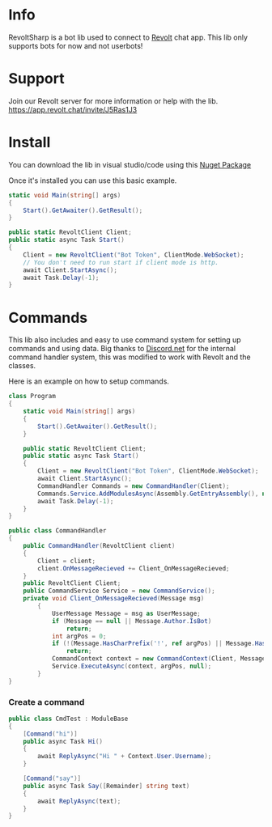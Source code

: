 # Info
RevoltSharp is a bot lib used to connect to [Revolt](https://revolt.chat/) chat app.
This lib only supports bots for now and not userbots!

# Support
Join our Revolt server for more information or help with the lib.
https://app.revolt.chat/invite/J5Ras1J3

# Install
You can download the lib in visual studio/code using this [Nuget Package](https://www.nuget.org/packages/RevoltSharp)

Once it's installed you can use this basic example.
```cs
static void Main(string[] args)
{
    Start().GetAwaiter().GetResult();
}

public static RevoltClient Client;
public static async Task Start()
{
    Client = new RevoltClient("Bot Token", ClientMode.WebSocket);
    // You don't need to run start if client mode is http.
    await Client.StartAsync();
    await Task.Delay(-1);
}
```

# Commands
This lib also includes and easy to use command system for setting up commands and using data.
Big thanks to [Discord.net](https://github.com/discord-net/Discord.Net) for the internal command handler system, this was modified to work with Revolt and the classes.

Here is an example on how to setup commands.
```cs
class Program
{
    static void Main(string[] args)
    {
        Start().GetAwaiter().GetResult();
    }

    public static RevoltClient Client;
    public static async Task Start()
    {
        Client = new RevoltClient("Bot Token", ClientMode.WebSocket);
        await Client.StartAsync();
        CommandHandler Commands = new CommandHandler(Client);
        Commands.Service.AddModulesAsync(Assembly.GetEntryAssembly(), null);
        await Task.Delay(-1);
    }
}

public class CommandHandler
{
    public CommandHandler(RevoltClient client)
    {
        Client = client;
        client.OnMessageRecieved += Client_OnMessageRecieved;
    }
    public RevoltClient Client;
    public CommandService Service = new CommandService();
    private void Client_OnMessageRecieved(Message msg)
        {
            UserMessage Message = msg as UserMessage;
            if (Message == null || Message.Author.IsBot)
                return;
            int argPos = 0;
            if (!(Message.HasCharPrefix('!', ref argPos) || Message.HasMentionPrefix(Client.CurrentUser, ref argPos)))
                return;
            CommandContext context = new CommandContext(Client, Message);
            Service.ExecuteAsync(context, argPos, null);
        }
}
```

### Create a command
```cs
public class CmdTest : ModuleBase
{
    [Command("hi")]
    public async Task Hi()
    {
        await ReplyAsync("Hi " + Context.User.Username);
    }

    [Command("say")]
    public async Task Say([Remainder] string text)
    {
        await ReplyAsync(text);
    }
}
```
